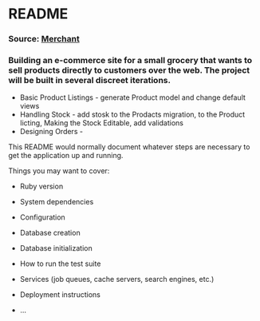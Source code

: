 # README
### Source: [Merchant](http://tutorials.jumpstartlab.com/projects/merchant.html#merchant)

### Building an e-commerce site for a small grocery that wants to sell products directly to customers over the web. The project will be built in several discreet iterations.

* Basic Product Listings - generate Product model and change default views
* Handling Stock - add stosk to the Prodacts migration, to the Product licting, Making the Stock Editable, add validations
* Designing Orders -

This README would normally document whatever steps are necessary to get the
application up and running.

Things you may want to cover:

* Ruby version

* System dependencies

* Configuration

* Database creation

* Database initialization

* How to run the test suite

* Services (job queues, cache servers, search engines, etc.)

* Deployment instructions

* ...
